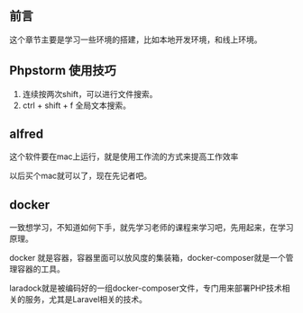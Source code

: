 ## 前言
这个章节主要是学习一些环境的搭建，比如本地开发环境，和线上环境。


## Phpstorm 使用技巧
1. 连续按两次shift，可以进行文件搜索。
2. ctrl + shift + f  全局文本搜索。

## alfred 
这个软件要在mac上运行，就是使用工作流的方式来提高工作效率

以后买个mac就可以了，现在先记者吧。

## docker 
一致想学习，不知道如何下手，就先学习老师的课程来学习吧，先用起来，在学习原理。

docker 就是容器，容器里面可以放风度的集装箱，docker-composer就是一个管理容器的工具。

laradock就是被编码好的一组docker-composer文件，专门用来部署PHP技术相关的服务，尤其是Laravel相关的技术。 